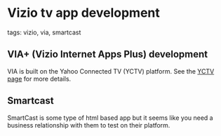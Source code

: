 # Vizio tv app development

tags: vizio, via, smartcast

## VIA+ (Vizio Internet Apps Plus) development
VIA is built on the Yahoo Connected TV (YCTV) platform. See the [YCTV page](/tv/yctv/README.md) for more details.

## Smartcast
SmartCast is some type of html based app but it seems like you need a business relationship with them to test on their platform.


